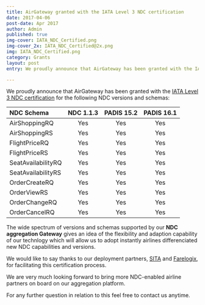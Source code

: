 ```yaml
---
title: AirGateway granted with the IATA Level 3 NDC certification
date: 2017-04-06
post-date: Apr 2017
author: Admin
published: true
img-cover: IATA_NDC_Certified.png
img-cover_2x: IATA_NDC_Certified@2x.png
img: IATA_NDC_Certified.png
category: Grants
layout: post
entry: We proudly announce that AirGateway has been granted with the IATA Level 3 NDC certification

---
```


We proudly announce that AirGateway has been granted with the [IATA Level 3 NDC certification](/img/posts/IATA_NDC_Certificate_AirGateway.pdf) for the following NDC versions and schemas:

| NDC Schema        |NDC 1.1.3    |PADIS 15.2     |PADIS 16.1     |
|:------------------|:-----------:|:-------------:|:-------------:|
| AirShoppingRQ     |Yes          |Yes            |Yes            |
| AirShoppingRS     |Yes          |Yes            |Yes            |
| FlightPriceRQ     |Yes          |Yes            |Yes            |
| FlightPriceRS     |Yes          |Yes            |Yes            |
| SeatAvailabilityRQ|Yes          |Yes            |Yes            |
| SeatAvailabilityRS|Yes          |Yes            |Yes            |
| OrderCreateRQ     |Yes          |Yes            |Yes            |
| OrderViewRS       |Yes          |Yes            |Yes            |
| OrderChangeRQ     |Yes          |Yes            |Yes            |
| OrderCancelRQ     |Yes          |Yes            |Yes            |

The wide spectrum of versions and schemas supported by our **NDC aggregation Gateway** gives an idea of the flexibility and adaption capability of our technlogy which will allow us to adopt instantly airlines differenciated new NDC capabilities and versions.

We would like to say thanks to our deployment partners, [SITA](https://www.sita.aero/) and [Farelogix](https://www.farelogix.com/), for facilitating this certification process.

We are very much looking forward to bring more NDC-enabled airline partners on board on our aggregation platform.

For any further question in relation to this feel free to contact us anytime.
